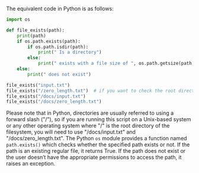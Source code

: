 The equivalent code in Python is as follows:

```python
import os

def file_exists(path):
    print(path)
    if os.path.exists(path):
        if os.path.isdir(path):
            print(" Is a directory")
        else:
            print(" exists with a file size of ", os.path.getsize(path), " bytes.")
    else:
        print(" does not exist")

file_exists("input.txt")
file_exists("/zero_length.txt")  # if you want to check the root directory, you need to provide an absolute path
file_exists("/docs/input.txt")
file_exists("/docs/zero_length.txt")
```

Please note that in Python, directories are usually referred to using a forward slash ("/"), so if you are running this script on a Unix-based system or any other operating system where "/" is the root directory of the filesystem, you will need to use "/docs/input.txt" and "/docs/zero_length.txt". The Python `os` module provides a function named `path.exists()` which checks whether the specified path exists or not. If the path is an existing regular file, it returns True. If the path does not exist or the user doesn’t have the appropriate permissions to access the path, it raises an exception.

